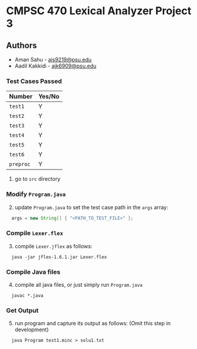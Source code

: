 # CMPSC 470 Lexical Analyzer Project 3

## Authors
- Aman Sahu - ajs9219@psu.edu
- Aadil Kakkidi - ajk6909@psu.edu
### Test Cases Passed
| Number               | Yes/No |
|----------------------|--------|
| <code>test1</code>   | Y      |
| <code>test2</code>   | Y      |
| <code>test3</code>   | Y      |
| <code>test4</code>   | Y      |
| <code>test5</code>   | Y      |
| <code>test6</code>   | Y      |
| <code>preproc</code> | Y      |


1. go to <code>src</code> directory
### Modify `Program.java`
2. update `Program.java` to set the test case path in the `args` array:  
```java
  args = new String[] { "<PATH_TO_TEST_FILE>" };
```
### Compile <code>Lexer.flex</code>
3. compile <code>Lexer.jflex</code> as follows:
```shell
  java -jar jflex-1.6.1.jar Lexer.flex
```
### Compile Java files
4. compile all java files, or just simply run <code>Program.java</code>
```shell
  javac *.java
```
### Get Output
5. run program and capture its output as follows: (Omit this step in development)
```shell
  java Program test1.minc > solu1.txt
```

